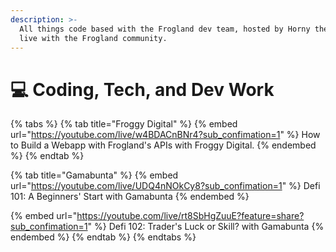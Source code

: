 ```yaml
---
description: >-
  All things code based with the Frogland dev team, hosted by Horny the Toad and
  live with the Frogland community.
---
```


# 💻 Coding, Tech, and Dev Work

{% tabs %}
{% tab title="Froggy Digital" %}
{% embed url="https://youtube.com/live/w4BDACnBNr4?sub_confimation=1" %}
How to Build a Webapp with Frogland's APIs with Froggy Digital.&#x20;
{% endembed %}
{% endtab %}

{% tab title="Gamabunta" %}
{% embed url="https://youtube.com/live/UDQ4nNOkCy8?sub_confimation=1" %}
Defi 101: A Beginners' Start with Gamabunta
{% endembed %}

{% embed url="https://youtube.com/live/rt8SbHgZuuE?feature=share?sub_confimation=1" %}
Defi 102: Trader's Luck or Skill? with Gamabunta
{% endembed %}
{% endtab %}
{% endtabs %}
